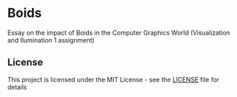 # Boids
Essay on the impact of Boids in the Computer Graphics World (Visualization and Ilumination 1 assignment)

## License

This project is licensed under the MIT License - see the [LICENSE](LICENSE) file for details
